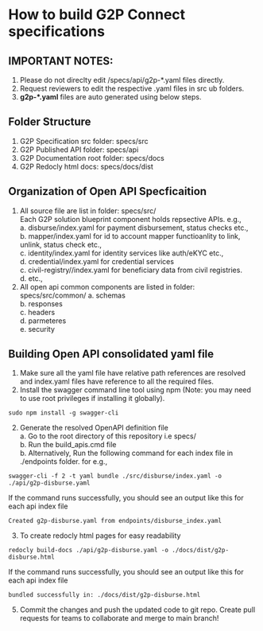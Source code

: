 # How to build G2P Connect specifications

## IMPORTANT NOTES: 
1. Please do not direclty edit /specs/api/g2p-*.yaml files directly. 
2. Request reviewers to edit the respective .yaml files in src ub folders.
3. <b>g2p-*.yaml</b> files are auto generated using below steps.

## Folder Structure
1. G2P Specification src folder: specs/src
2. G2P Published API folder: specs/api
3. G2P Documentation root folder: specs/docs
4. G2P Redocly html docs: specs/docs/dist

## Organization of Open API Specficaition 
1. All source file are list in folder: specs/src/ <br>
    Each G2P solution blueprint component holds repsective APIs. e.g., <br>
    a. disburse/index.yaml for payment disbursement, status checks etc., <br>
    b. mapper/index.yaml for id to account mapper functioanlity to link, unlink, status check etc., <br>
    c. identity/index.yaml for identity services like auth/eKYC etc., <br>
    d. credential/index.yaml for credential services <br>
    c. civil-registry//index.yaml for beneficiary data from civil registries. <br>
    d. etc.,
2. All open api common components are listed in folder: specs/src/common/
    a. schemas <br>
    b. responses <br>
    c. headers <br>
    d. parmeteres <br>
    e. security <br>

## Building Open API consolidated yaml file
1. Make sure all the yaml file have relative path references are resolved and index.yaml files have reference to all the required files.
1. Install the swagger command line tool using npm (Note: you may need to use root privileges if installing it globally).

```
sudo npm install -g swagger-cli
```
2. Generate the resolved OpenAPI definition file <br>
    a. Go to the root directory of this repository i.e specs/ <br>
    b. Run the build_apis.cmd file <br>
    b. Alternatively, Run the following command for each index file in ./endpoints folder. for e.g., <br>

```
swagger-cli -f 2 -t yaml bundle ./src/disburse/index.yaml -o ./api/g2p-disburse.yaml
```

If the command runs successfully, you should see an output like this for each api index file
```
Created g2p-disburse.yaml from endpoints/disburse_index.yaml
```

3. To create redocly html pages for easy readability 

```
redocly build-docs ./api/g2p-disburse.yaml -o ./docs/dist/g2p-disburse.html
```

If the command runs successfully, you should see an output like this for each api index file
```
bundled successfully in: ./docs/dist/g2p-disburse.html
```

5. Commit the changes and push the updated code to git repo. Create pull requests for teams to collaborate and merge to main branch!

